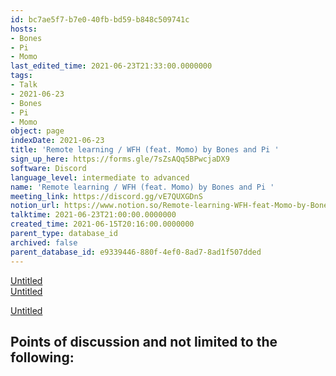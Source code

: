 ```yaml
---
id: bc7ae5f7-b7e0-40fb-bd59-b848c509741c
hosts:
- Bones
- Pi
- Momo
last_edited_time: 2021-06-23T21:33:00.0000000
tags:
- Talk
- 2021-06-23
- Bones
- Pi
- Momo
object: page
indexDate: 2021-06-23
title: 'Remote learning / WFH (feat. Momo) by Bones and Pi '
sign_up_here: https://forms.gle/7sZsAQq5BPwcjaDX9
software: Discord
language_level: intermediate to advanced
name: 'Remote learning / WFH (feat. Momo) by Bones and Pi '
meeting_link: https://discord.gg/vE7QUXGDnS
notion_url: https://www.notion.so/Remote-learning-WFH-feat-Momo-by-Bones-and-Pi-bc7ae5f7b7e040fbbd59b848c509741c
talktime: 2021-06-23T21:00:00.0000000
created_time: 2021-06-15T20:16:00.0000000
parent_type: database_id
archived: false
parent_database_id: e9339446-880f-4ef0-8ad7-8ad1f507dded
---
```


[Untitled](https://www.notion.so/23f0f26c7f1547c0b08477c0c6f1f461)   
[Untitled](https://www.notion.so/482e61b02b9c4456b2b4fe86bb7544c6)   

[Untitled](https://www.notion.so/60226399bd024bf4bf588586f8013a21)   
## Points of discussion and not limited to the following:

   
   
   
   

   



